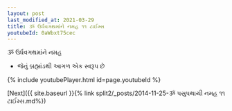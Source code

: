 ```yaml
---
layout: post
last_modified_at: 2021-03-29
title: ૐ ઉર્ધવગથમાંને નમહ ૧૧ ટાઈમ્સ
youtubeId: 0aWbxt75cec
---
```

 
 
 ૐ ઉર્ધવગથમાંને નમહ  
 
 -  જેનું બ્રહ્માંડથી આગળ એક સ્વરૂપ છે 
 
  
 
  
 
 
 
 
 
 


{% include youtubePlayer.html id=page.youtubeId %}
 
[Next]({{ site.baseurl }}{% link  split2/_posts/2014-11-25-ૐ પસુપથાયી નમહ ૧૧ ટાઈમ્સ.md%})
 

